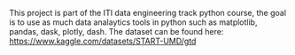 This project is part of the ITI data engineering track python course, the goal is to use as much data analaytics tools in python such as matplotlib, pandas, dask, plotly, dash. 
The dataset can be found here: https://www.kaggle.com/datasets/START-UMD/gtd
